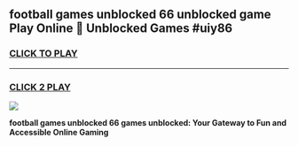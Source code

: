 
## football games unblocked 66 unblocked game Play Online 👋 Unblocked Games #uiy86
<h3>
<a href="https://premium.freeplayer.one?title=football_games_unblocked_66&ref=21F">CLICK TO PLAY</a></h3>
<hr>

<h3>
<a href="https://premium.freeplayer.one?title=football_games_unblocked_66&ref=21F">CLICK 2 PLAY</a>
  
</h3>

<a href="https://premium.freeplayer.one?title=football_games_unblocked_66&ref=21F/"><img src="https://clearcache.store/games.png"></a>


**football games unblocked 66 games unblocked: Your Gateway to Fun and Accessible Online Gaming**

